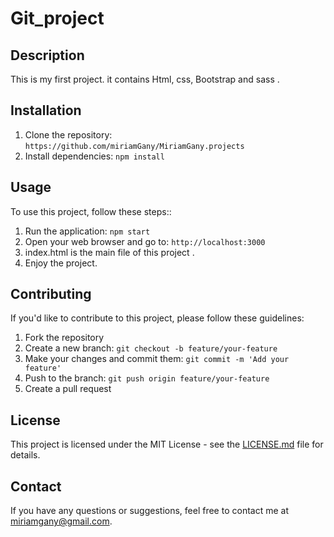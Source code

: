 # Git_project 
## Description
This is my first project. it contains Html, css,
Bootstrap and sass .  

## Installation
1. Clone the repository: `https://github.com/miriamGany/MiriamGany.projects`
2. Install dependencies: `npm install`

## Usage
To use this project, follow these steps::
1. Run the application: `npm start`
2. Open your web browser and go to: `http://localhost:3000`
3. index.html is the main file of this project .
4. Enjoy the project.

## Contributing
If you'd like to contribute to this project, please follow these guidelines:
1. Fork the repository
2. Create a new branch: `git checkout -b feature/your-feature`
3. Make your changes and commit them: `git commit -m 'Add your feature'`
4. Push to the branch: `git push origin feature/your-feature`
5. Create a pull request

## License
This project is licensed under the MIT License - see the [LICENSE.md](LICENSE.md) file for details.

## Contact
If you have any questions or suggestions, feel free to contact me at miriamgany@gmail.com.